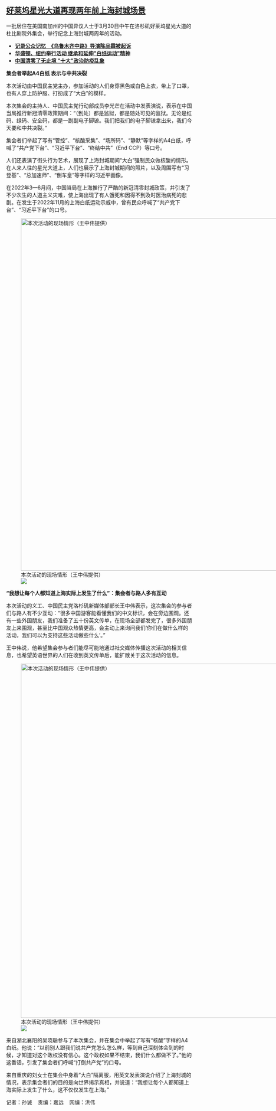 <!--1711999332000-->
[好莱坞星光大道再现两年前上海封城场景](https://www.rfa.org/mandarin/yataibaodao/huanjing/sc-04012024132814.html)
------

<p>一批居住在美国南加州的中国异议人士于3月30日中午在洛杉矶好莱坞星光大道的杜比剧院外集会，举行纪念上海封城两周年的活动。</p><ul><li><a href="https://www.rfa.org/mandarin/yataibaodao/renquanfazhi/jw-02232024141259.html"><strong>记录公众记忆　《乌鲁木齐中路》导演陈品霖被起诉</strong></a></li><li><strong><a href="https://www.rfa.org/mandarin/yataibaodao/zhengzhi/lu-11262023084910.html">华盛顿、纽约举行活动 继承和延伸"白纸运动"精神</a></strong></li><li><strong><a href="https://www.rfa.org/mandarin/ytbdzhuantixilie/qingling/bx-11022022131441.html">中国清零了无止境 "十大"政治防疫乱象</a></strong></li></ul><p><b>集会者举起A4白纸 表示与中共决裂</b></p><p><span style="font-weight: 400;">本次活动由中国民主党主办，参加活动的人们身穿黑色或白色上衣，带上了口罩，也有人穿上防护服、打扮成了“大白”的模样。</span></p><p><span style="font-weight: 400;">本次集会的主持人、中国民主党行动部成员李光芒在活动中发表演说，表示在中国当局推行新冠清零政策期间：“（到处）都是监狱，都是随处可见的监狱。无论是红码、绿码、安全码，都是一副副电子脚镣。我们把我们的电子脚镣拿出来，我们今天要和中共决裂。”</span></p><p><span style="font-weight: 400;">集会者们举起了写有“管控”、“核酸采集”、“场所码”、“静默”等字样的A4白纸，呼喊了“共产党下台”、“习近平下台”、“终结中共”（End CCP）等口号。</span></p><p><span style="font-weight: 400;">人们还表演了街头行为艺术，展现了上海封城期间“大白”强制民众</span><span style="font-weight: 400;">做核酸的情形。在人来人往的星光大道上，人们也展示了上海封城期间的照片，以及周围写有“习登基”、“总加速师”、“倒车皇”等字样的习近平画像。</span></p><p><span style="font-weight: 400;">在2022年3—6月间，中国当局在上海推行了严酷的新冠清零封城政策，并引发了不少次生的人道主义灾难，使上海出现了有人饿死和因得不到及时医治病死的悲剧。在发生于2022年11月的上海白纸运动示威中，曾有民众呼喊了“共产党下台”、“习近平下台”的口号。</span></p><p><figure class="image-richtext image-inline captioned" style="width:1296px;"><img alt="本次活动的现场情形（王中伟提供）" height="955" src="https://www.rfa.org/mandarin/yataibaodao/huanjing/sc-04012024132814.html/m0401-sc3.jpg/@@images/c21e4781-62b3-42be-a620-2738c695f3c5.jpeg" title="M0401-SC3.jpg" width="1296"/><figcaption class="image-caption">本次活动的现场情形（王中伟提供）</figcaption><small></small><div id="zoomattribute"><a data-caption="本次活动的现场情形（王中伟提供）" data-fancybox="" href="https://www.rfa.org/mandarin/yataibaodao/huanjing/sc-04012024132814.html/m0401-sc3.jpg" id="single_image" title="本次活动的现场情形（王中伟提供）"><img src="/++plone++rfa-resources/img/icon-zoom.png"/></a></div></figure></p><p><b>“我想让每个人都知道上海实际上发生了什么”：集会者与路人多有互动</b></p><p><span style="font-weight: 400;">本次活动的义工、中国民主党洛杉矶新媒体部部长王中伟表示，这次集会的参与者们与路人有不少互动：“很多中国游客能看懂我们的中文标识，会在旁边围观。还有一些外国朋友，我们准备了五十份英文传单，在现场全部都发完了，很多外国朋友上来围观，甚至比中国观众热情更高，会主动上来询问我们‘你们在做什么样的活动，我们可以为支持这些活动做些什么’。”</span></p><p><span style="font-weight: 400;">王中伟说，他希望集会参与者们能尽可能地通过社交媒体传播这次活动的相关信息，也希望英语世界的人们在收到英文传单后，能扩散关于这次活动的信息。</span></p><p><span style="font-weight: 400;"><figure class="image-richtext image-inline captioned" style="width:1280px;"><img alt="本次活动的现场情形（王中伟提供）" height="960" src="https://www.rfa.org/mandarin/yataibaodao/huanjing/sc-04012024132814.html/m0401-sc4.jpeg/@@images/0b35e821-e866-463e-9a51-91ea849bb3f3.jpeg" title="M0401-SC4.jpeg" width="1280"/><figcaption class="image-caption">本次活动的现场情形（王中伟提供）</figcaption><small></small><div id="zoomattribute"><a data-caption="本次活动的现场情形（王中伟提供）" data-fancybox="" href="https://www.rfa.org/mandarin/yataibaodao/huanjing/sc-04012024132814.html/m0401-sc4.jpeg" id="single_image" title="本次活动的现场情形（王中伟提供）"><img src="/++plone++rfa-resources/img/icon-zoom.png"/></a></div></figure></span></p><p><span style="font-weight: 400;">来自湖北襄阳的吴晓聪参与了本次集会，并在集会中举起了写有“核酸”字样的A4白纸。他说：“以前别人跟我们说共产党怎么怎么样，等到自己深刻体会到的时候，才知道对这个政权没有信心。这个政权如果不结束，我们什么都做不了。”他的这番话，引发了集会者们呼喊“打倒共产党”的口号。</span></p><p><span style="font-weight: 400;">来自重庆的刘女士在集会中身着“大白”隔离服，用英文发表演说介绍了上海封城的情况，表示集会者们的目的是向世界揭示真相，并说道：“我想让每个人都知道上海实际上发生了什么，这不仅仅发生在上海。”</span></p><p><span style="font-weight: 400;">记者：孙诚    责编：嘉远    网编：洪伟</span></p>
